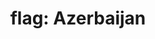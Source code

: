 ---
layout: flags
title: "flag: Azerbaijan"
emoji: flag_azerbaijan
permalink: 🇦🇿.html
image: assets/img/3moji/flag_azerbaijan.png
---